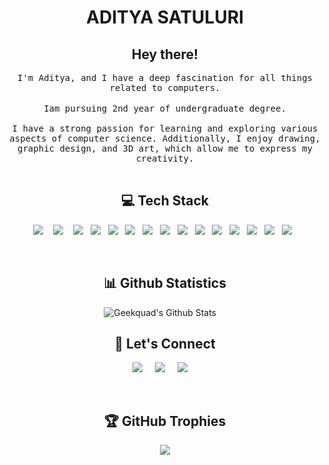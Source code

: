 <!-- <h2 align="center">
<code> <h4> Algorithms are opinions embedded in code. <h2> </code> -->
<h1 align="center">ADITYA SATULURI</h1>
<h2 align="center"> Hey there! </h2>
<p align="center">
  <samp>
I'm Aditya, and I have a deep fascination for all things related to computers. 
  </samp>
  <br>
  <br>
  <samp>
Iam pursuing 2nd year of undergraduate degree</a>. 
<br><br>
<samp>  
I have a strong passion for learning and exploring various aspects of computer science. Additionally, I enjoy drawing, graphic design, and 3D art, which allow me to express my creativity.
   </samp>
  <br> <br>
  <!-- <img src="https://komarev.com/ghpvc/?username=geekquad" alt="geekquad" />  -->
</p>

<h2 align="center"> 💻 Tech Stack</h2>
<p align="center">
  <img src="https://img.shields.io/badge/HTML5-E34F26?style=for-the-badge&logo=html5&logoColor=white" />&nbsp;&nbsp;&nbsp;
  <img src="https://img.shields.io/badge/CSS3-1572B6?style=for-the-badge&logo=css3&logoColor=white" />&nbsp;&nbsp;&nbsp;
  <img src="https://img.shields.io/badge/Netlify-00C7B7?style=for-the-badge&logo=netlify&logoColor=whitee" />&nbsp;&nbsp;
  <img src="https://img.shields.io/badge/Python-14354C?style=for-the-badge&logo=python&logoColor=white" />&nbsp;&nbsp; 
  <img src="https://img.shields.io/badge/git%20-%231572B6.svg?&style=for-the-badge&logo=git&logoColor=white" />&nbsp;&nbsp;
  <img src="https://img.shields.io/badge/Kali_Linux-557C94?style=for-the-badge&logo=kali-linux&logoColor=white"/>&nbsp;&nbsp;
  <img src="https://img.shields.io/badge/YouTube-FF0000?style=for-the-badge&logo=youtube&logoColor=white"/>&nbsp;&nbsp;
  <img src="https://img.shields.io/badge/C%23-239120?style=for-the-badge&logo=c-sharp&logoColor=white"/>&nbsp;&nbsp;
  <img src="https://img.shields.io/badge/JavaScript-F7DF1E?style=for-the-badge&logo=JavaScript&logoColor=white"/>&nbsp;&nbsp;
  <img src="https://img.shields.io/badge/Java-ED8B00?style=for-the-badge&logo=openjdk&logoColor=white"/>&nbsp;&nbsp;
  <img src="https://img.shields.io/badge/SQLite-07405E?style=for-the-badge&logo=sqlite&logoColor=white"/>&nbsp;&nbsp;
  <img src="https://img.shields.io/badge/Amazon_AWS-232F3E?style=for-the-badge&logo=amazon-aws&logoColor=white"/>&nbsp;&nbsp;
  <img src="https://img.shields.io/badge/Adobe%20Photoshop-31A8FF?logo=adobephotoshop&logoColor=fff&style=for-the-badge"/>&nbsp;&nbsp;
  <img src="https://img.shields.io/badge/blender-%23F5792A.svg?style=for-the-badge&logo=blender&logoColor=white"/>&nbsp;&nbsp;
  <img src="https://img.shields.io/badge/Adobe%20XD-470137?style=for-the-badge&logo=Adobe%20XD&logoColor=#FF61F6"/>&nbsp;&nbsp;

</p>
<br>

<h2 align="center">📊 Github Statistics </h2>
<p align="center">
<img src="https://github-readme-stats.vercel.app/api?username=adityasatuluri&count_private=true&layout=compact&hide=html&theme=yeblu" alt="Geekquad's Github Stats" />&nbsp;&nbsp;&nbsp;&nbsp;
</p>

<!-- <p align="center"> <img src="https://github-readme-streak-stats.herokuapp.com/?user=geekquad" /> </p> -->
<!-- https://github-readme-stats.vercel.app/api/top-langs/?username=geekquad&layout=compact -->

<h2 align="center"> 🔗 Let's Connect </h2>
<p align="center">
  <a target="_blank"href="https://www.linkedin.com/in/aditya-satuluri-a250a31a0/"><img src="https://img.shields.io/badge/LinkedIn-0077B5?style=for-the-badge&logo=linkedin&logoColor=white" /></a>&nbsp;&nbsp;&nbsp;&nbsp;
  <a target="_blank"href="https://twitter.com/dimensionz_eth/"><img src="https://img.shields.io/badge/Twitter-1DA1F2?style=for-the-badge&logo=twitter&logoColor=white" /></a>&nbsp;&nbsp;&nbsp;&nbsp;
  <a href="https://www.instagram.com/aditya.satuluri/"><img src="https://img.shields.io/badge/instagram-%23D14836.svg?&style=for-the-badge&logo=instagram&logoColor=pink" /></a>&nbsp;&nbsp;&nbsp;&nbsp;

</p>
<br>
<h2 align="center">🏆 GitHub Trophies </h2>

<div align="center">
  
  ![](https://github-profile-trophy.vercel.app/?username=adityasatuluri&theme=nord&no-frame=false&no-bg=false&margin-w=4)
  
  </div>
